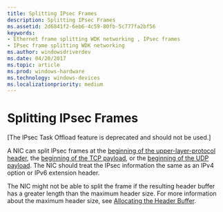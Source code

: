 ```yaml
---
title: Splitting IPsec Frames
description: Splitting IPsec Frames
ms.assetid: 2d6841f2-6eb6-4c59-80fb-5c777fa2bf56
keywords:
- Ethernet frame splitting WDK networking , IPsec frames
- IPsec frame splitting WDK networking
ms.author: windowsdriverdev
ms.date: 04/20/2017
ms.topic: article
ms.prod: windows-hardware
ms.technology: windows-devices
ms.localizationpriority: medium
---
```


# Splitting IPsec Frames

\[The IPsec Task Offload feature is deprecated and should not be used.\]




A NIC can split IPsec frames at the [beginning of the upper-layer-protocol header](splitting-frames-at-the-beginning-of-the-upper-layer-protocol-headers.md), the [beginning of the TCP payload](splitting-frames-at-the-tcp-payload.md), or the [beginning of the UDP payload](splitting-frames-at-the-udp-payload.md). The NIC should treat the IPsec information the same as an IPv4 option or IPv6 extension header.

The NIC might not be able to split the frame if the resulting header buffer has a greater length than the maximum header size. For more information about the maximum header size, see [Allocating the Header Buffer](allocating-the-header-buffer.md).

 

 





